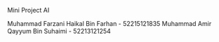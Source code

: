 Mini Project AI

Muhammad Farzani Haikal Bin Farhan - 52215121835
Muhammad Amir Qayyum Bin Suhaimi - 52213121254
